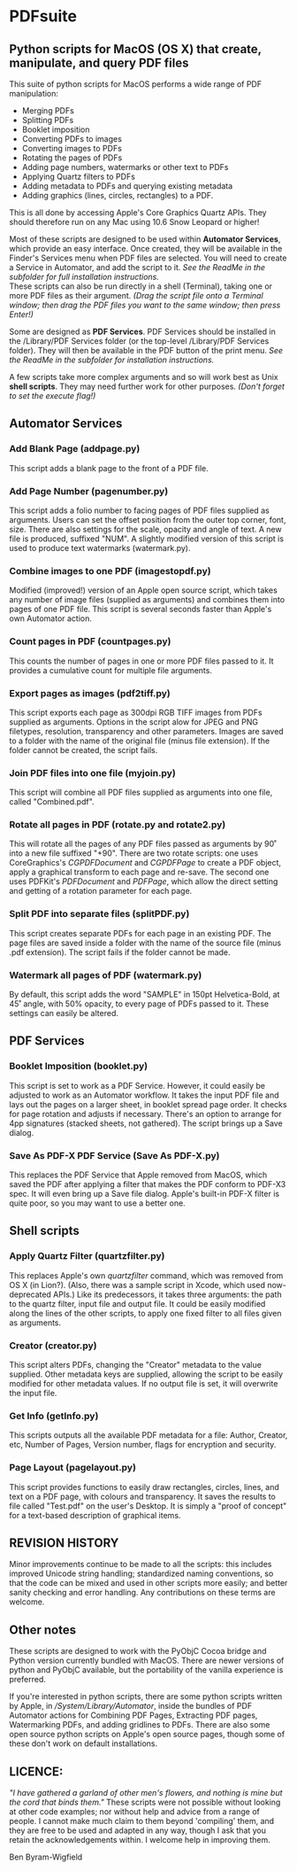 # PDFsuite
## Python scripts for MacOS (OS X) that create, manipulate, and query PDF files

This suite of python scripts for MacOS performs a wide range of PDF manipulation:  
* Merging PDFs
* Splitting PDFs
* Booklet imposition
* Converting PDFs to images
* Converting images to PDFs
* Rotating the pages of PDFs
* Adding page numbers, watermarks or other text to PDFs
* Applying Quartz filters to PDFs
* Adding metadata to PDFs and querying existing metadata
* Adding graphics (lines, circles, rectangles) to a PDF.

This is all done by accessing Apple's Core Graphics Quartz APIs. They should therefore run on any Mac using 10.6 Snow Leopard or higher!

Most of these scripts are designed to be used within **Automator Services**, which provide an easy interface. Once created, they will be available in the Finder's Services menu when PDF files are selected. You will need to create a Service in Automator, and add the script to it. _See the ReadMe in the subfolder for full installation instructions._  
These scripts can also be run directly in a shell (Terminal), taking one or more PDF files as their argument. _(Drag the script file onto a Terminal window; then drag the PDF files you want to the same window; then press Enter!)_

Some are designed as **PDF Services**. PDF Services should be installed in the <user>/Library/PDF Services folder (or the top-level /Library/PDF Services folder). They will then be available in the PDF button of the print menu. _See the ReadMe in the subfolder for installation instructions._

A few scripts take more complex arguments and so will work best as Unix **shell scripts**. They may need further work for other purposes. _(Don't forget to set the execute flag!)_

## Automator Services
### Add Blank Page (addpage.py)
This script adds a blank page to the front of a PDF file.

### Add Page Number (pagenumber.py)
This script adds a folio number to facing pages of PDF files supplied as arguments. Users can set the offset position from the outer top corner, font, size. There are also settings for the scale, opacity and angle of text. A new file is produced, suffixed "NUM". A slightly modified version of this script is used to produce text watermarks (watermark.py).

### Combine images to one PDF (imagestopdf.py)
Modified (improved!) version of an Apple open source script, which takes any number of image files (supplied as arguments) and combines them into pages of one PDF file. This script is several seconds faster than Apple's own Automator action.

### Count pages in PDF (countpages.py)
This counts the number of pages in one or more PDF files passed to it. It provides a cumulative count for multiple file arguments.

### Export pages as images (pdf2tiff.py)
This script exports each page as 300dpi RGB TIFF images from PDFs supplied as arguments. Options in the script alow for JPEG and PNG filetypes, resolution, transparency and other parameters. Images are saved to a folder with the name of the original file (minus file extension). If the folder cannot be created, the script fails.

### Join PDF files into one file (myjoin.py)
This script will combine all PDF files supplied as arguments into one file, called "Combined.pdf". 

### Rotate all pages in PDF (rotate.py and rotate2.py)
This will rotate all the pages of any PDF files passed as arguments by 90˚ into a new file suffixed "+90". There are two rotate scripts: one uses CoreGraphics's _CGPDFDocument_ and _CGPDFPage_ to create a PDF object, apply a graphical transform to each page and re-save. The second one uses PDFKit's _PDFDocument_ and _PDFPage_, which allow the direct setting and getting of a rotation parameter for each page.

### Split PDF into separate files (splitPDF.py)
This script creates separate PDFs for each page in an existing PDF. The page files are saved inside a folder with the name of the source file (minus .pdf extension). The script fails if the folder cannot be made.

### Watermark all pages of PDF (watermark.py)
By default, this script adds the word "SAMPLE" in 150pt Helvetica-Bold, at 45˚ angle, with 50% opacity, to every page of PDFs passed to it. These settings can easily be altered.

## PDF Services
### Booklet Imposition (booklet.py)
This script is set to work as a PDF Service. However, it could easily be adjusted to work as an Automator workflow. It takes the input PDF file and lays out the pages on a larger sheet, in booklet spread page order. It checks for page rotation and adjusts if necessary. There's an option to arrange for 4pp signatures (stacked sheets, not gathered). The script brings up a Save dialog.

### Save As PDF-X PDF Service (Save As PDF-X.py)
This replaces the PDF Service that Apple removed from MacOS, which saved the PDF after applying a filter that makes the PDF conform to PDF-X3 spec. It will even bring up a Save file dialog. Apple's built-in PDF-X filter is quite poor, so you may want to use a better one.

## Shell scripts
### Apply Quartz Filter (quartzfilter.py)
This replaces Apple's own _quartzfilter_ command, which was removed from OS X (in Lion?). (Also, there was a sample script in Xcode, which used now-deprecated APIs.) Like its predecessors, it takes three arguments: the path to the quartz filter, input file and output file. It could be easily modified along the lines of the other scripts, to apply one fixed filter to all files given as arguments.

### Creator (creator.py)
This script alters PDFs, changing the "Creator" metadata to the value supplied. Other metadata keys are supplied, allowing the script to be easily modified for other metadata values. If no output file is set, it will overwrite the input file.

### Get Info (getInfo.py)
This scripts outputs all the available PDF metadata for a file: Author, Creator, etc, Number of Pages, Version number, flags for encryption and security.

### Page Layout (pagelayout.py)
This script provides functions to easily draw rectangles, circles, lines, and text on a PDF page, with colours and transparency. It saves the results to file called "Test.pdf" on the user's Desktop. It is simply a "proof of concept" for a text-based description of graphical items.

## REVISION HISTORY
Minor improvements continue to be made to all the scripts: this includes improved Unicode string handling; standardized naming conventions, so that the code can be mixed and used in other scripts more easily; and better sanity checking and error handling. Any contributions on these terms are welcome.

## Other notes

These scripts are designed to work with the PyObjC Cocoa bridge and Python version currently bundled with MacOS. There are newer versions of python and PyObjC available, but the portability of the vanilla experience is preferred. 

If you're interested in python scripts, there are some python scripts written by Apple, in _/System/Library/Automator_, inside the bundles of PDF Automator actions for Combining PDF Pages, Extracting PDF pages, Watermarking PDFs, and adding gridlines to PDFs. There are also some open source python scripts on Apple's open source pages, though some of these don't work on default installations.

## LICENCE:
_"I have gathered a garland of other men's flowers, and nothing is mine but the cord that binds them."_ These scripts were not possible without looking at other code examples; nor without help and advice from a range of people. I cannot make much claim to them beyond 'compiling' them, and they are free to be used and adapted in any way, though I ask that you retain the acknowledgements within. I welcome help in improving them.

Ben Byram-Wigfield
